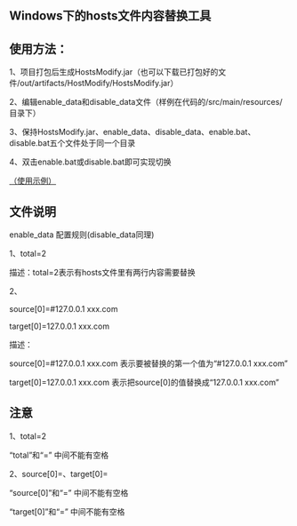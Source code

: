 Windows下的hosts文件内容替换工具
--

使用方法：
--
1、项目打包后生成HostsModify.jar（也可以下载已打包好的文件/out/artifacts/HostModify/HostsModify.jar）

2、编辑enable_data和disable_data文件（样例在代码的/src/main/resources/目录下）

3、保持HostsModify.jar、enable_data、disable_data、enable.bat、disable.bat五个文件处于同一个目录

4、双击enable.bat或disable.bat即可实现切换

<a href="./HostsModify.zip">（使用示例）</a>

文件说明
--
enable_data 配置规则(disable_data同理)

1、total=2

描述：total=2表示有hosts文件里有两行内容需要替换

2、

source[0]=#127.0.0.1 xxx.com

target[0]=127.0.0.1 xxx.com

描述：

source[0]=#127.0.0.1 xxx.com 表示要被替换的第一个值为“#127.0.0.1 xxx.com”

target[0]=127.0.0.1 xxx.com 表示把source[0]的值替换成“127.0.0.1 xxx.com”

注意
--
1、total=2 

“total”和“=”  中间不能有空格

2、source[0]=、target[0]=

“source[0]”和“=” 中间不能有空格

“target[0]”和“=” 中间不能有空格


